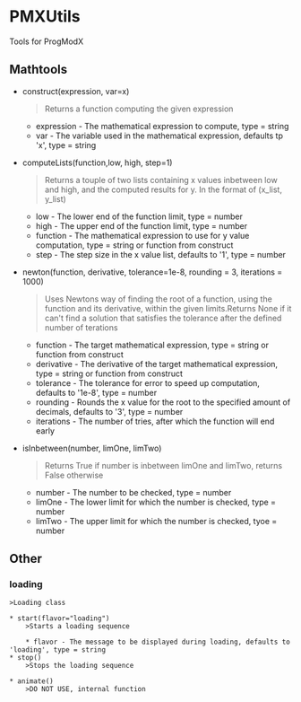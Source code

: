 # PMXUtils

Tools for ProgModX

## Mathtools

* construct(expression, var=x)
    >Returns a function computing the given expression
    
    * expression - The mathematical expression to compute, type = string
    * var - The variable used in the mathematical expression, defaults tp 'x', type = string

* computeLists(function,low, high, step=1)
    >Returns a touple of two lists containing x values inbetween low and high, and the computed results for y. In the format of (x_list, y_list)
    
    * low - The lower end of the function limit, type = number
    * high - The upper end of the function limit, type = number
    * function - The mathematical expression to use for y value computation, type = string or function from construct
    * step - The step size in the x value list, defaults to '1', type = number

* newton(function, derivative, tolerance=1e-8, rounding = 3, iterations = 1000)
    >Uses Newtons way of finding the root of a function, using the function and its derivative, within the given limits.Returns None if it can't find a solution that satisfies the tolerance after the defined number of terations
    
    * function - The target mathematical expression, type = string or function from construct
    * derivative - The derivative of the target mathematical expression, type = string or function from construct
    * tolerance - The tolerance for error to speed up computation, defaults to '1e-8', type = number
    * rounding - Rounds the x value for the root to the specified amount of decimals, defaults to '3', type = number
    * iterations - The number of tries, after which the function will end early

* isInbetween(number, limOne, limTwo)
    >Returns True if number is inbetween limOne and limTwo, returns False otherwise
    
    * number - The number to be checked, type = number
    * limOne - The lower limit for which the number is checked, type = number
    * limTwo - The upper limit for which the number is checked, tyoe = number

## Other

### loading
    >Loading class
    
    * start(flavor="loading")
        >Starts a loading sequence
        
        * flavor - The message to be displayed during loading, defaults to 'loading', type = string
    * stop()
        >Stops the loading sequence
        
    * animate()
        >DO NOT USE, internal function
